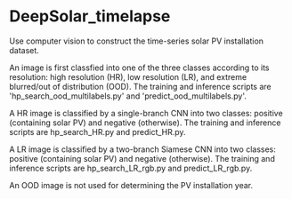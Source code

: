# DeepSolar_timelapse
Use computer vision to construct the time-series solar PV installation dataset.

An image is first classfied into one of the three classes according to its resolution: high resolution (HR), low resolution (LR), and extreme blurred/out of distribution (OOD). The training and inference scripts are 'hp_search_ood_multilabels.py' and 'predict_ood_multilabels.py'.

A HR image is classified by a single-branch CNN into two classes: positive (containing solar PV) and negative (otherwise). The training and inference scripts are hp_search_HR.py and predict_HR.py.

A LR image is classified by a two-branch Siamese CNN into two classes: positive (containing solar PV) and negative (otherwise). The training and inference scripts are hp_search_LR_rgb.py and predict_LR_rgb.py.

An OOD image is not used for determining the PV installation year.
